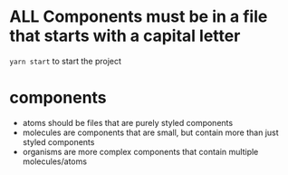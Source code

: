 # ALL Components must be in a file that starts with a capital letter

`yarn start` to start the project

# components
 - atoms should be files that are purely styled components 
 - molecules are components that are small, but contain more than just styled components
 - organisms are more complex components that contain multiple molecules/atoms